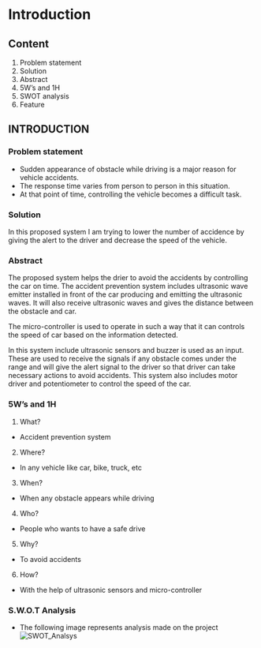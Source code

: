 # Introduction 
## Content
1. Problem statement
2. Solution
3. Abstract
4. 5W’s and 1H
5. SWOT analysis
6. Feature

## INTRODUCTION

### Problem statement
- Sudden appearance of obstacle while driving is a major reason for vehicle accidents.
- The response time varies from person to person in this situation.
- At that point of time, controlling the vehicle becomes a difficult task.

### Solution
In this proposed system I am trying to lower the number of accidence by giving the alert to the driver and decrease the speed of the vehicle.

### Abstract
The proposed system helps the drier to avoid the accidents by controlling the car on time. The accident prevention system includes ultrasonic wave emitter installed in front of the car producing and emitting the ultrasonic waves. It will also receive ultrasonic waves and gives the distance between the obstacle and car.

The micro-controller is used to operate in such a way that it can controls the speed of car based on the information detected.

In this system include ultrasonic sensors and buzzer is used as an input. These are used to receive the signals if any obstacle comes under the range and will give the alert signal to the driver so that driver can take necessary actions to avoid accidents.
This system also includes motor driver and potentiometer to control the speed of the car.

### 5W’s and 1H

1. What?
- Accident prevention system

2. Where?
- In any vehicle like car, bike, truck, etc

3. When?
- When any obstacle appears while driving

4. Who?
- People who wants to have a safe drive

5. Why?
- To avoid accidents

6. How?
- With the help of ultrasonic sensors and micro-controller

### S.W.O.T Analysis
- The following image represents analysis made on the project
![SWOT_Analsys](https://user-images.githubusercontent.com/93757351/155708877-995139e6-d04a-4e43-911b-97568ba8d3b1.JPG)

    
    


